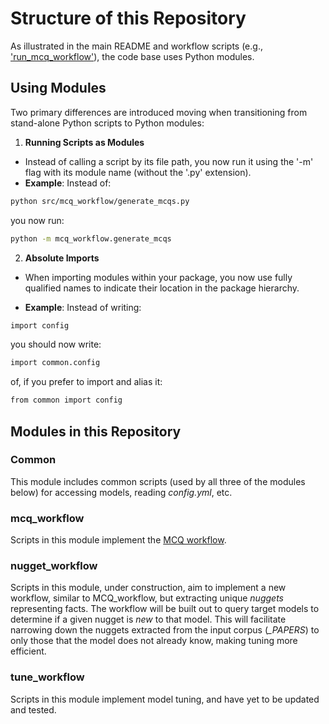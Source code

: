 # Structure of this Repository

As illustrated in the main README and workflow scripts (e.g.,
['run\_mcq\_workflow'](https://github.com/auroraGPT-ANL/MCQ-and-SFT-code/blob/main/run_mcq_workflow.sh)),
the code base uses Python modules.  

## Using Modules

Two primary differences are introduced moving when transitioning from stand-alone Python scripts to Python modules:

1. **Running Scripts as Modules**

- Instead of calling a script by its file path, you now run it using the 
  '-m' flag with its module name (without the '.py' extension).
- **Example**:
Instead of:
```bash
python src/mcq_workflow/generate_mcqs.py
```
you now run:
```bash
python -m mcq_workflow.generate_mcqs
```

2. **Absolute Imports**

- When importing modules within your package, you now use fully qualified names to indicate
   their location in the package hierarchy.

- **Example**:
Instead of writing:
```bash
import config
```
you should now write:
```bash
import common.config
```
of, if you prefer to import and alias it:
```bash
from common import config
```

## Modules in this Repository

### Common

This module includes common scripts (used by all three of the modules below) for accessing models,
reading *config.yml*, etc. 

### mcq\_workflow

Scripts in this module implement the 
[MCQ workflow](https://github.com/auroraGPT-ANL/MCQ-and-SFT-code/blob/main/MCQ-Workflow.png).

### nugget\_workflow

Scripts in this module, under construction, aim to implement a new workflow, similar to 
MCQ\_workflow, but extracting unique *nuggets* representing facts.  The workflow will be built out
to query target models to determine if a given nugget is *new* to that model.  This will facilitate
narrowing down the nuggets extracted from the input corpus (*\_PAPERS*) to only those that the
model does not already know, making tuning more efficient.


### tune\_workflow

Scripts in this module implement model tuning, and have yet to be updated and tested.
